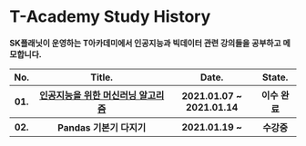 # T-Academy Study History



**SK플래닛이 운영하는 T아카데미에서 인공지능과 빅데이터 관련 강의들을 공부하고 메모합니다.**



<table>
    <thead>
        <th width="5%">No.</th>
        <th width="50%">Title.</th>
        <th width="30%">Date.</th>
        <th width="15%">State.</th>
    </thead>
    <tbody>
        <tr>
            <th>01.</th>
            <th><a href="https://github.com/HandeulLy/TAcademy/tree/master/01_%EC%9D%B8%EA%B3%B5%EC%A7%80%EB%8A%A5%EC%9D%84%EC%9C%84%ED%95%9C%EB%A8%B8%EC%8B%A0%EB%9F%AC%EB%8B%9D%EC%95%8C%EA%B3%A0%EB%A6%AC%EC%A6%98">인공지능을 위한 머신러닝 알고리즘</a></th>
            <th>2021.01.07 ~ 2021.01.14</th>
            <th>이수 완료</th>
        </tr>
        <tr>
			<th>02.</th>
            <th>Pandas 기본기 다지기</th>
            <th>2021.01.19 ~ </th>
			<th>수강중</th>
        </tr>
    </tbody>
</table>


